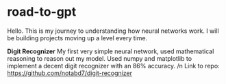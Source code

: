 # road-to-gpt

Hello. This is my journey to understanding how neural networks work. I will be building projects moving up a level every time.

**Digit Recognizer**
My first very simple neural network, used mathematical reasoning to reason out my model. Used numpy and matplotlib to implement a decent digit recognizer with an 86% accuracy. /n
Link to repo: https://github.com/notabd7/digit-recognizer
